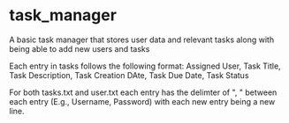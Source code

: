 # task_manager
A basic task manager that stores user data and relevant tasks along with being able to add new users and tasks 

Each entry in tasks follows the following format: Assigned User, Task Title, Task Description, Task Creation DAte, Task Due Date, Task Status

For both tasks.txt and user.txt each entry has the delimter of ", " between each entry (E.g., Username, Password) with each new entry being a new line. 
